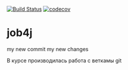 [![Build Status](https://travis-ci.org/alekseystikhin/job4j.svg?branch=master)](https://travis-ci.org/alekseystikhin/job4j)
[![codecov](https://codecov.io/gh/alekseystikhin/job4j/branch/master/graph/badge.svg)](https://codecov.io/gh/alekseystikhin/job4j)
# job4j
my new commit
my new changes

В курсе производилась работа с веткамы git